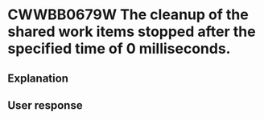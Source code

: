 # CWWBB0679W The cleanup of the shared work items stopped after the specified time of 0 milliseconds.

## Explanation

## User response